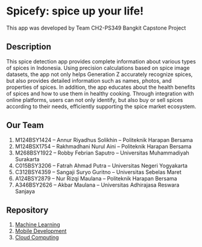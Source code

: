 # Spicefy: spice up your life!

This app was developed by Team CH2-PS349 Bangkit Capstone Project

## Description

This spice detection app provides complete information about various types of spices in Indonesia. Using precision calculations based on spice image datasets, the app not only helps Generation Z accurately recognize spices, but also provides detailed information such as names, photos, and properties of spices. In addition, the app educates about the health benefits of spices and how to use them in healthy cooking. Through integration with online platforms, users can not only identify, but also buy or sell spices according to their needs, efficiently supporting the spice market ecosystem.

## Our Team

1. M124BSY1424 – Annur Riyadhus Solikhin – Politeknik Harapan Bersama
2. M124BSX1754 – Rakhmadhani Nurul Aini – Politeknik Harapan Bersama
3. M268BSY1922 – Robby Febrian Saputro – Universitas Muhammadiyah Surakarta
4. C015BSY3206 – Fatrah Ahmad Putra – Universitas Negeri Yogyakarta
5. C312BSY4359 – Sangaji Suryo Guritno – Universitas Sebelas Maret
6. A124BSY2879 – Nur Rizqi Maulana – Politeknik Harapan Bersama
7. A346BSY2626 – Akbar Maulana – Universitas Adhirajasa Reswara Sanjaya

## Repository

1. [Machine Learning](https://github.com/spicefyapp/machine-learning)
2. [Mobile Development](https://github.com/spicefyapp/mobile-application)
3. [Cloud Computing](https://github.com/spicefyapp/cloud-computing)
